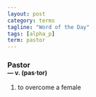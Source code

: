 ```yaml
---
layout: post
category: terms
tagline: "Word of the Day"
tags: [alpha_p]
term: pastor
---
```


<h3>Pastor<br/> <small>&mdash; v. (pas<span>&middot;</span>tor)</small></h3>
<p><ol>
<li>to overcome a female</li>
</ol></p>
